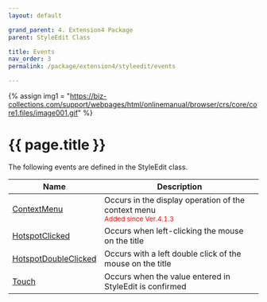 ```yaml
---
layout: default

grand_parent: 4. Extension4 Package
parent: StyleEdit Class

title: Events
nav_order: 3
permalink: /package/extension4/styleedit/events

---
```

{% assign img1 = "https://biz-collections.com/support/webpages/html/onlinemanual/browser/crs/core/core1.files/image001.gif" %}


# {{ page.title }}

The following events are defined in the StyleEdit class.

|Name       | Description   |
|----------	|---------------|
|[ContextMenu](/package/extension4/styleedit/events/contextmenu) | Occurs in the display operation of the context menu<br><small><span style="color:red">Added since Ver.4.1.3</span></small> |
|[HotspotClicked](/package/extension4/styleedit/events/hotspotclicked) | Occurs when left-clicking the mouse on the title |
|[HotspotDoubleClicked](/package/extension4/styleedit/events/hotspotdoubleclicked) | Occurs with a left double click of the mouse on the title |
|[Touch](/package/extension4/styleedit/events/touch) | Occurs when the value entered in StyleEdit is confirmed |
